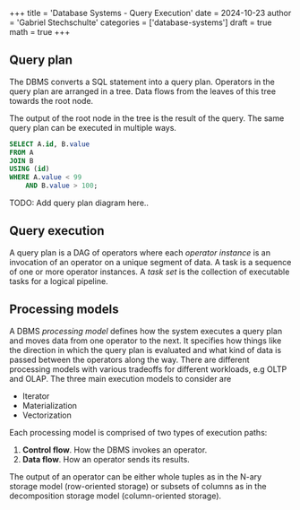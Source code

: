 +++
title = 'Database Systems - Query Execution'
date = 2024-10-23
author = 'Gabriel Stechschulte'
categories = ['database-systems']
draft = true
math = true
+++

## Query plan

The DBMS converts a SQL statement into a query plan. Operators in the query plan
are arranged in a tree. Data flows from the leaves of this tree towards the root node.

The output of the root node in the tree is the result of the query. The same query
plan can be executed in multiple ways.

```SQL
SELECT A.id, B.value
FROM A
JOIN B
USING (id)
WHERE A.value < 99
	AND B.value > 100;
```

TODO: Add query plan diagram here..

## Query execution

A query plan is a DAG of operators where each _operator instance_ is an invocation of an operator
on a unique segment of data. A task is a sequence of one or more operator instances. A _task set_
is the collection of executable tasks for a logical pipeline.


## Processing models

A DBMS _processing model_ defines how the system executes a query plan and moves data from
one operator to the next. It specifies how things like the direction in which the query plan is evaluated and what kind of data
is passed between the operators along the way. There are different processing models with
various tradeoffs for different workloads, e.g OLTP and OLAP. The three main execution models to consider are

- Iterator
- Materialization
- Vectorization

Each processing model is comprised of two types of execution paths:

1. **Control flow**. How the DBMS invokes an operator.
2. **Data flow**. How an operator sends its results.

The output of an operator can be either whole tuples as in the N-ary storage model (row-oriented
storage) or subsets of columns as in the decomposition storage model (column-oriented storage).
